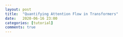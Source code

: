 ```yaml
---
layout: post
title:  "Quantifying Attention Flow in Transformers"
date:   2020-06-16 23:00
categories: [tutorial]
comments: true
---
```

